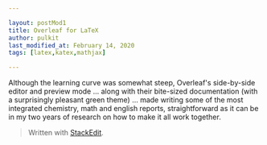 ```yaml
---

layout: postMod1
title: Overleaf for LaTeX
author: pulkit
last_modified_at: February 14, 2020
tags: [latex,katex,mathjax]

---
```


Although the learning curve was somewhat steep, Overleaf's side-by-side editor and preview mode ... along with their bite-sized documentation (with a surprisingly pleasant green theme) ... made writing some of the most integrated chemistry, math and english reports, straightforward as it can be in my two years of research on how to make it all work together.

 

> Written with [StackEdit](https://stackedit.io/).
<!--stackedit_data:
eyJoaXN0b3J5IjpbLTEzMDQwNDcyNTBdfQ==
-->